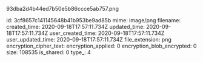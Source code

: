 93dba2d4b44ed7b50e5b86ccce5ab757.png

id: 3cf8657c141145648b41b953be9ad85b
mime: image/png
filename: 
created_time: 2020-09-18T17:57:11.734Z
updated_time: 2020-09-18T17:57:11.734Z
user_created_time: 2020-09-18T17:57:11.734Z
user_updated_time: 2020-09-18T17:57:11.734Z
file_extension: png
encryption_cipher_text: 
encryption_applied: 0
encryption_blob_encrypted: 0
size: 108535
is_shared: 0
type_: 4